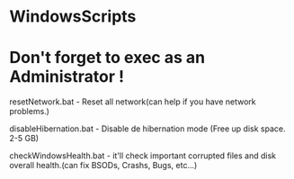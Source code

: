 # WindowsScripts

# Don't forget to exec as an Administrator !

resetNetwork.bat - Reset all network(can help if you have network problems.)

disableHibernation.bat - Disable de hibernation mode (Free up disk space. 2-5 GB)

checkWindowsHealth.bat - it'll check important corrupted files and disk overall health.(can fix BSODs, Crashs, Bugs, etc...)
